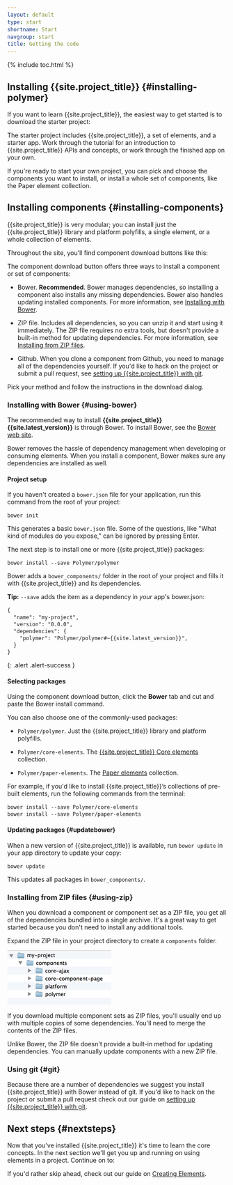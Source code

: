 ```yaml
---
layout: default
type: start
shortname: Start
navgroup: start
title: Getting the code
---
```


<style>
#download-button {
  background: #4285f4;
  color: #fff;
  font-size: 18px;
  fill: #fff;
}
#download-button:hover {
  background: #2a56c6;
}
#download-button::shadow #ripple {
  color: #fff;
}
</style>


{% include toc.html %}

## Installing {{site.project_title}} {#installing-polymer}

If you want to learn {{site.project_title}}, the easiest way to get started is
 to download the starter project:

<p layout horizontal center-justified>
  <a href="https://github.com/Polymer/polymer-tutorial/archive/master.zip">
    <paper-button icon="file-download" id="download-button" raisedButton label="Download Starter Project" onclick="downloadStarter()"></paper-button>
  </a>
</p>

The starter project includes {{site.project_title}}, a set of elements, and a starter app.
Work through the tutorial for an introduction to {{site.project_title}} APIs and concepts, 
or work through the finished app on your own.

<a href="/docs/start/tutorial/intro.html">
  <paper-button icon="arrow-forward" label="START THE TUTORIAL" raisedButton></paper-button>
</a>

If you're ready to start your own project, you can pick and choose the 
components you want to install, or install a whole set of components, 
like the Paper element collection.

## Installing components {#installing-components}

{{site.project_title}} is very modular; you can install just the {{site.project_title}}
library and platform polyfills, a single element, or a whole collection of elements.

Throughout the site, you'll find component download buttons like this:

<component-download-button org="Polymer" component="paper-elements" label="GET THE PAPER ELEMENTS">
</component-download-button>

The component download button offers three ways to install a component or set of components:

*   Bower. **Recommended**. Bower manages dependencies, so installing a component
    also installs any missing dependencies. Bower also handles updating
    installed components. For more information, see [Installing with Bower](#using-bower).

*   ZIP file. Includes all dependencies, so you can unzip it and start using it 
    immediately. The ZIP file requires no extra tools, but doesn't provide a 
    built-in method for updating dependencies. For more information, see
    [Installing from ZIP files](#using-zip).

*   Github. When you clone a component from Github, you need to manage all of the dependencies
    yourself. If you'd like to hack on the project or submit a pull request, see 
    [setting up {{site.project_title}} with git](/resources/tooling-strategy.html#git).

Pick your method and follow the instructions in the download dialog.

### Installing with Bower {#using-bower}

The recommended way to install **{{site.project_title}} {{site.latest_version}}**
is through Bower. To install Bower, see the [Bower web site](http://bower.io/). 

Bower removes the hassle of dependency management when developing or consuming
elements. When you install a component, Bower makes sure any dependencies are
installed as well. 

#### Project setup

If you haven't created a `bower.json` file for your application, run this
command from the root of your project:

    bower init

This generates a basic `bower.json` file. Some of the questions, like 
"What kind of modules do you expose," can be ignored by pressing Enter.

The next step is to install one or more {{site.project_title}} packages:

    bower install --save Polymer/polymer

Bower adds a `bower_components/` folder in the root of your project and 
fills it with {{site.project_title}} and its dependencies.

**Tip:** `--save` adds the item as a dependency in *your* app's bower.json:
```
{
  "name": "my-project",
  "version": "0.0.0",
  "dependencies": {
    "polymer": "Polymer/polymer#~{{site.latest_version}}",
  }
}
```
{: .alert .alert-success }

#### Selecting packages

Using the component download button, click the **Bower** tab 
and cut and paste the Bower install command.

You can also choose one of the commonly-used packages:

-   `Polymer/polymer`. Just the {{site.project_title}} library
    and platform polyfills. 

-   `Polymer/core-elements`. The 
    [{{site.project_title}} Core elements](/docs/elements/core-elements.html) 
    collection.

-   `Polymer/paper-elements`. The 
    [Paper elements](/docs/elements/core-elements.html) collection.

For example, if you'd like to install {{site.project_title}}’s collections 
of pre-built elements, run the following commands from the terminal:

    bower install --save Polymer/core-elements
    bower install --save Polymer/paper-elements


#### Updating packages {#updatebower}

When a new version of {{site.project_title}} is available, run `bower update`
in your app directory to update your copy:

    bower update

This updates all packages in `bower_components/`.

### Installing from ZIP files {#using-zip}

When you download a component or component set as a ZIP file, you get all of 
the dependencies bundled into a single archive. It's a great way to get 
started because you don't need to install any additional tools.

Expand the ZIP file in your project directory to create a `components` folder.

![](/images/zip-file-contents.png)

If you download multiple component sets as ZIP files, you'll usually end up with 
multiple copies of some dependencies. You'll need to merge the contents of the 
ZIP files.

Unlike Bower, the ZIP file doesn't provide a built-in method 
for updating dependencies. You can manually update components with a new ZIP 
file. 

### Using git {#git}

Because there are a number of dependencies we suggest you install 
{{site.project_title}} with Bower instead of git. If you'd like to hack on 
the project or submit a pull request check out our guide on 
[setting up {{site.project_title}} with git](/resources/tooling-strategy.html#git).

## Next steps {#nextsteps}

Now that you've installed {{site.project_title}} it's time to learn the core 
concepts. In the next section we'll get you up and running on using elements 
in a project. Continue on to:

<a href="/docs/start/usingelements.html">
  <paper-button icon="arrow-forward" label="Using elements" raisedButton></paper-button>
</a>

If you'd rather skip ahead, check out our guide on 
[Creating Elements](/docs/start/creatingelements.html).
